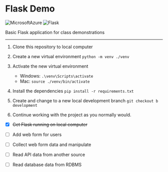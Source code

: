 # Flask Demo
![MicrosoftAzure](https://img.shields.io/badge/-Azure-blue?logo=microsoftazure)
![Flask](https://img.shields.io/badge/-Flask-black?logo=flask)

Basic Flask application for class demonstrations

---
1. Clone this repository to local computer

2. Create a new virtual environment   ```python -m venv ./venv```

3. Activate the new virtual environment
   - Windows:  ```.\venv\Scripts\activate```
   - Mac:  ```source ./venv/bin/activate```

4. Install the dependencies ```pip install -r requirements.txt```

5. Create and change to a new local development branch ```git checkout b development```

6. Continue working with the project as you normally would.

- [x] ~~Get Flask running on local computer~~
- [ ] Add web form for users
- [ ] Collect web form data and manipulate
- [ ] Read API data from another source
- [ ] Read database data from RDBMS

